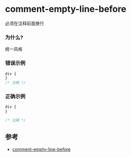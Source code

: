 # comment-empty-line-before

必须在注释前面换行

### 为什么?

统一风格

### 错误示例

```scss
div {
}
/* 注释 */
```

### 正确示例

```scss
div {
}

/* 注释 */
```

## 参考

- [comment-empty-line-before](https://stylelint.io/user-guide/rules/list/comment-empty-line-before)

